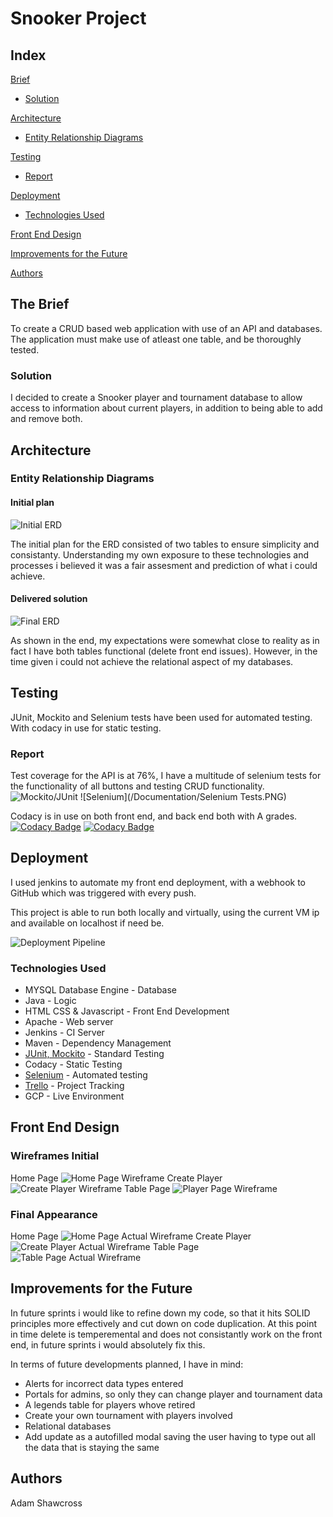 # Snooker Project


## Index
[Brief](#brief)
   * [Solution](#solution)
   
[Architecture](#architecture)
   * [Entity Relationship Diagrams](#erd)
	
[Testing](#testing)
   * [Report](#report)

     
[Deployment](#depl)
   * [Technologies Used](#tech)
     
[Front End Design](#FE)

[Improvements for the Future](#improve)

[Authors](#auth)

<a name="brief"></a>
## The Brief

To create a CRUD based web application with use of an API and databases. The application must make use of atleast one table, and be thoroughly tested.

<a name="solution"></a>
### Solution

I decided to create a Snooker player and tournament database to allow access to information about current players, in addition to being able to add and remove both.

<a name="architecture"></a>
## Architecture
<a name="erd"></a>
### Entity Relationship Diagrams
#### Initial plan
![Initial ERD](/Documentation/InitialERD.png)

The initial plan for the ERD consisted of two tables to ensure simplicity and consistanty. Understanding my own exposure to these technologies and processes i believed it was a fair assesment and prediction of what i could achieve.

#### Delivered solution
![Final ERD](/Documentation/FinalERD.png)

As shown in the end, my expectations were somewhat close to reality as in fact I have both tables functional (delete front end issues). However, in the time given i could not achieve the relational aspect of my databases. 

<a name="testing"></a>
## Testing

JUnit, Mockito and Selenium tests have been used for automated testing. With codacy in use for static testing.

<a name="report"></a>
### Report

Test coverage for the API is at 76%, I have a multitude of selenium tests for the functionality of all buttons and testing CRUD functionality.
![Mockito/JUnit](/Documentation/TestCoverage.PNG)
![Selenium](/Documentation/Selenium Tests.PNG)

Codacy is in use on both front end, and back end both with A grades. 
[![Codacy Badge](https://api.codacy.com/project/badge/Grade/dabab8e56e484860a592f0a29b082e8e)](https://www.codacy.com/manual/Adam-Shawcross/project_API?utm_source=github.com&amp;utm_medium=referral&amp;utm_content=Adam-Shawcross/project_API&amp;utm_campaign=Badge_Grade)
[![Codacy Badge](https://api.codacy.com/project/badge/Grade/2dccfe3aa0744e8aaabe32e0ab825d98)](https://www.codacy.com/manual/Adam-Shawcross/snooker-project?utm_source=github.com&amp;utm_medium=referral&amp;utm_content=Adam-Shawcross/snooker-project&amp;utm_campaign=Badge_Grade)



<a name="depl"></a>
## Deployment

I used jenkins to automate my front end deployment, with a webhook to GitHub which was triggered with every push.

This project is able to run both locally and virtually, using the current VM ip and available on localhost if need be. 

![Deployment Pipeline](/Documentation/CIPipeline.png)
<a name="tech"></a>
### Technologies Used

* MYSQL Database Engine - Database
* Java - Logic
* HTML CSS & Javascript - Front End Development
* Apache - Web server
* Jenkins - CI Server
* Maven - Dependency Management
* [JUnit, Mockito](https://github.com/Adam-Shawcross/project_API) - Standard Testing
* Codacy - Static Testing
* [Selenium](https://github.com/Adam-Shawcross/SoloProject-SeleniumTests) - Automated testing
* [Trello](https://trello.com/b/DGzwV3Ss/snooker-player-database) - Project Tracking
* GCP - Live Environment

<a name="FE"></a>
## Front End Design
### Wireframes Initial
Home Page
![Home Page Wireframe](/Documentation/HomePage.png)
Create Player
![Create Player Wireframe](/Documentation/CreatePage.png)
Table Page
![Player Page Wireframe](/Documentation/Create.png)

### Final Appearance
Home Page
![Home Page Actual Wireframe](/Documentation/HomePageActual.PNG)
Create Player
![Create Player Actual Wireframe](/Documentation/CreatePageActual.PNG)
Table Page
![Table Page Actual Wireframe](/Documentation/TablePageActual.PNG)
<a name="improve"></a>
## Improvements for the Future

In future sprints i would like to refine down my code, so that it hits SOLID principles more effectively and cut down on code duplication. At this point in time delete is temperemental and does not consistantly work on the front end, in future sprints i would absolutely fix this. 

In terms of future developments planned, I have in mind:

* Alerts for incorrect data types entered
* Portals for admins, so only they can change player and tournament data
* A legends table for players whove retired 
* Create your own tournament with players involved
* Relational databases
* Add update as a autofilled modal saving the user having to type out all the data that is staying the same



<a name="auth"></a>
## Authors

Adam Shawcross

